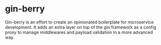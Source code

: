 # gin-berry
Gin-berry is an effort to create an opinionated boilerplate for microservice development.
It adds an extra layer on top of the gin framework as a config proxy to manage middlewares and payload validation in 
a more advanced way.